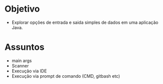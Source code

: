# Objetivo

- Explorar opções de entrada e saida simples de dados em uma aplicação Java.

# Assuntos

- main args
- Scanner
- Execução via IDE
- Execução via prompt de comando (CMD, gitbash etc)